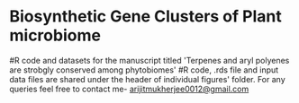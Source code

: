 # Biosynthetic Gene Clusters of Plant microbiome
#R code and datasets for the manuscript titled 'Terpenes and aryl polyenes are strobgly conserved among phytobiomes'
#R code, .rds file and input data files are shared under the header of individual figures' folder. For any queries feel free to contact me- arijitmukherjee0012@gmail.com
